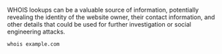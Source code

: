 WHOIS lookups can be a valuable source of information, potentially revealing the identity of the website owner, their contact information, and other details that could be used for further investigation or social engineering attacks.
```bash
whois example.com
```
